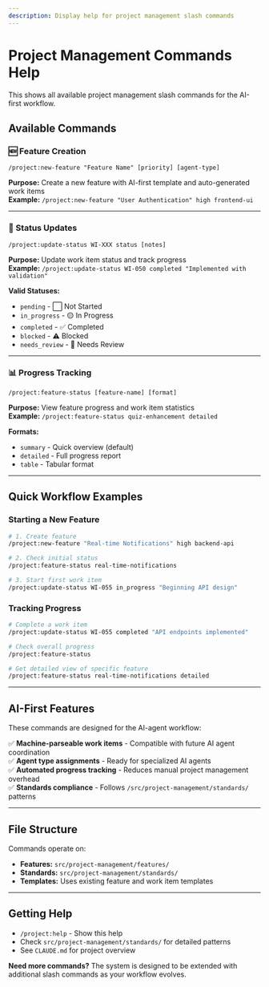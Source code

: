 ```yaml
---
description: Display help for project management slash commands
---
```


# Project Management Commands Help

This shows all available project management slash commands for the AI-first workflow.

## Available Commands

### 🆕 Feature Creation
```
/project:new-feature "Feature Name" [priority] [agent-type]
```
**Purpose:** Create a new feature with AI-first template and auto-generated work items  
**Example:** `/project:new-feature "User Authentication" high frontend-ui`

---

### 📝 Status Updates  
```
/project:update-status WI-XXX status [notes]
```
**Purpose:** Update work item status and track progress  
**Example:** `/project:update-status WI-050 completed "Implemented with validation"`

**Valid Statuses:**
- `pending` - ⬜ Not Started
- `in_progress` - 🟡 In Progress  
- `completed` - ✅ Completed
- `blocked` - ⚠️ Blocked
- `needs_review` - 🔄 Needs Review

---

### 📊 Progress Tracking
```
/project:feature-status [feature-name] [format]
```
**Purpose:** View feature progress and work item statistics  
**Example:** `/project:feature-status quiz-enhancement detailed`

**Formats:**
- `summary` - Quick overview (default)
- `detailed` - Full progress report
- `table` - Tabular format

---

## Quick Workflow Examples

### Starting a New Feature
```bash
# 1. Create feature
/project:new-feature "Real-time Notifications" high backend-api

# 2. Check initial status  
/project:feature-status real-time-notifications

# 3. Start first work item
/project:update-status WI-055 in_progress "Beginning API design"
```

### Tracking Progress
```bash
# Complete a work item
/project:update-status WI-055 completed "API endpoints implemented"

# Check overall progress
/project:feature-status

# Get detailed view of specific feature
/project:feature-status real-time-notifications detailed
```

---

## AI-First Features

These commands are designed for the AI-agent workflow:

✅ **Machine-parseable work items** - Compatible with future AI agent coordination  
✅ **Agent type assignments** - Ready for specialized AI agents  
✅ **Automated progress tracking** - Reduces manual project management overhead  
✅ **Standards compliance** - Follows `/src/project-management/standards/` patterns  

---

## File Structure

Commands operate on:
- **Features:** `src/project-management/features/`
- **Standards:** `src/project-management/standards/`  
- **Templates:** Uses existing feature and work item templates

---

## Getting Help

- `/project:help` - Show this help
- Check `src/project-management/standards/` for detailed patterns
- See `CLAUDE.md` for project overview

**Need more commands?** The system is designed to be extended with additional slash commands as your workflow evolves.